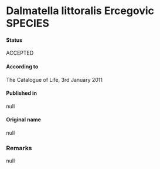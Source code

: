 Dalmatella littoralis Ercegovic SPECIES
=======

#### Status
ACCEPTED

#### According to
The Catalogue of Life, 3rd January 2011

#### Published in
null

#### Original name
null

### Remarks
null